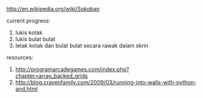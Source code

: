 http://en.wikipedia.org/wiki/Sokoban

current progress:

1. lukis kotak
2. lukis bulat bulat
3. letak kotak dan bulat bulat secara rawak dalam skrin





resources:

1. http://programarcadegames.com/index.php?chapter=array_backed_grids
2. http://blog.cravenfamily.com/2009/03/running-into-walls-with-python-and.html
